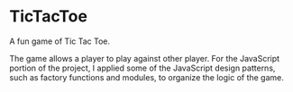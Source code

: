 # TicTacToe

A fun game of Tic Tac Toe.

The game allows a player to play against other player. For the JavaScript portion of the project, I applied some of the JavaScript design patterns, such as factory functions and modules, to organize the logic of the game.

